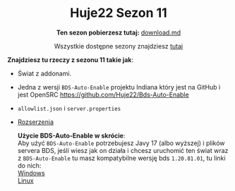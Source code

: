 <div align="center">

# Huje22 Sezon 11

**Ten sezon pobierzesz tutaj:**
[download.md](download.md)

Wszystkie dostępne sezony znajdziesz [tutaj](https://github.com/Huje22/Sezony)

</div>

**Znajdziesz tu rzeczy z sezonu 11 takie jak**:
* Świat z addonami.
* Jedna z wersji `BDS-Auto-Enable` projektu Indiana który jest na GitHub i jest OpenSRC https://github.com/Huje22/Bds-Auto-Enable
*  `allowlist.json` i `server.properties`
* [Rozserzenia](Rozserzenia%2FREADME.MD)

  **Użycie BDS-Auto-Enable w skrócie**: <br>
  Aby użyć `BDS-Auto-Enable` potrzebujesz Javy 17 (albo wyższej) i plików servera BDS, jeśli wiesz jak on działa i chcesz uruchomić ten świat wraz z `BDS-Auto-Enable`
  tu masz kompatybilne wersję bds `1.20.81.01`, tu linki do nich:<br>
  [Windows](https://minecraft.azureedge.net/bin-win/bedrock-server-1.20.81.01.zip)<br>
  [Linux](https://minecraft.azureedge.net/bin-linux/bedrock-server-1.20.81.01.zip)<br>

